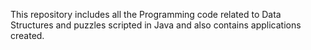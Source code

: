 This repository includes all the Programming code related to Data Structures and puzzles scripted in Java and also contains applications created.
